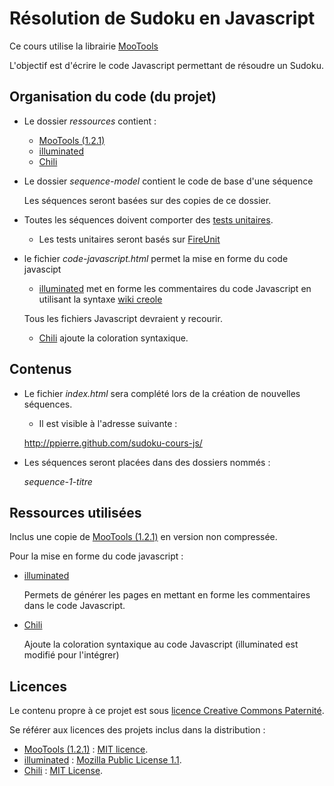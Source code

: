 # Résolution de Sudoku en Javascript

Ce cours utilise la librairie [MooTools](http://mootools.net/)

L'objectif est d'écrire le code Javascript permettant de résoudre un Sudoku.

## Organisation du code (du projet)

* Le dossier _ressources_ contient :
  * [MooTools (1.2.1)](http://mootools.net/)
  * [illuminated](http://code.google.com/p/code-illuminated/)
  * [Chili](http://noteslog.com/chili/)
* Le dossier _sequence-model_ contient le code de base d'une séquence
  
  Les séquences seront basées sur des copies de ce dossier.

* Toutes les séquences doivent comporter des [tests unitaires](http://fr.wikipedia.org/wiki/Test_unitaire).
  * Les tests unitaires seront basés sur [FireUnit](http://fireunit.org/)

* le fichier _code-javascript.html_ permet la mise en forme du code javascipt
  * [illuminated](http://code.google.com/p/code-illuminated/) met en forme les commentaires du code Javascript en utilisant la syntaxe [wiki creole](http://wikicreole.org/)
  
  Tous les fichiers Javascript devraient y recourir.
  
  * [Chili](http://noteslog.com/chili/) ajoute la coloration syntaxique.

## Contenus

* Le fichier _index.html_ sera complété lors de la création de nouvelles séquences.
  * Il est visible à l'adresse suivante :
  
  http://ppierre.github.com/sudoku-cours-js/
  
* Les séquences seront placées dans des dossiers nommés :
  
  _sequence-1-titre_

## Ressources utilisées

Inclus une copie de [MooTools (1.2.1)](http://mootools.net/download) en version non compressée.

Pour la mise en forme du code javascript :

* [illuminated](http://code.google.com/p/code-illuminated/)
  
  Permets de générer les pages en mettant en forme les commentaires dans le code Javascript.
  
* [Chili](http://noteslog.com/chili/)
  
  Ajoute la coloration syntaxique au code Javascript (illuminated est modifié pour l'intégrer)

## Licences

Le contenu propre à ce projet est sous [licence Creative Commons Paternité](http://creativecommons.org/licenses/by/2.0/fr/).

Se référer aux licences des projets inclus dans la distribution :

* [MooTools (1.2.1)](http://mootools.net/) : [MIT licence](http://www.opensource.org/licenses/mit-license.php).
* [illuminated](http://code.google.com/p/code-illuminated/) : [Mozilla Public License 1.1](http://www.mozilla.org/MPL/).
* [Chili](http://noteslog.com/chili/) : [MIT License](http://www.opensource.org/licenses/mit-license.php).
